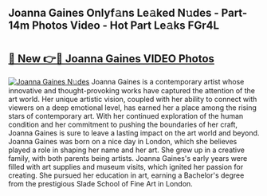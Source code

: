 ## Joanna Gaines Onlyf𝚊ns Le𝚊ked N𝚞des - Part-14m Photos Video - Hot Part Le𝚊ks FGr4L

# <h2><a href="http://ac22340.deff.icu/?id=Joanna+Gaines">🔗 New 👉🔴 Joanna Gaines VIDEO Photos</a></h2>

[![Joanna Gaines N𝚞des](https://i.imgur.com/rIISA9y.gif)](http://ac22340.deff.icu/?id=Joanna+Gaines)
Joanna Gaines is a contemporary artist whose innovative and thought-provoking works have captured the attention of the art world. Her unique artistic vision, coupled with her ability to connect with viewers on a deep emotional level, has earned her a place among the rising stars of contemporary art. With her continued exploration of the human condition and her commitment to pushing the boundaries of her craft, Joanna Gaines is sure to leave a lasting impact on the art world and beyond. Joanna Gaines was born on a nice day in London, which she believes played a role in shaping her name and her art. She grew up in a creative family, with both parents being artists. Joanna Gaines's early years were filled with art supplies and museum visits, which ignited her passion for creating. She pursued her education in art, earning a Bachelor's degree from the prestigious Slade School of Fine Art in London.
